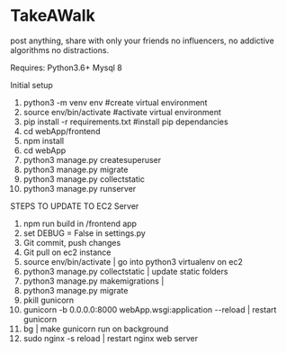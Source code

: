 # TakeAWalk
post anything, share with only your friends no influencers, no addictive algorithms no distractions.

Requires:
Python3.6+
Mysql 8

Initial setup
1. python3 -m venv env #create virtual environment
2. source env/bin/activate #activate virtual environment
3. pip install -r requirements.txt #install pip dependancies
4. cd webApp/frontend
5. npm install
6. cd webApp
7. python3 manage.py createsuperuser
7. python3 manage.py migrate
8. python3 manage.py collectstatic
9. python3 manage.py runserver



STEPS TO UPDATE TO EC2 Server
1. npm run build in /frontend app
2. set DEBUG = False in settings.py
3. Git commit, push changes
4. Git pull on ec2 instance
5. source env/bin/activate | go into python3 virtualenv on ec2
6. python3 manage.py collectstatic | update static folders
7. python3 manage.py makemigrations |
8. python3 manage.py migrate
9. pkill gunicorn
10. gunicorn -b 0.0.0.0:8000 webApp.wsgi:application --reload | restart gunicorn
11. bg | make gunicorn run on background
12. sudo nginx -s reload | restart nginx web server
